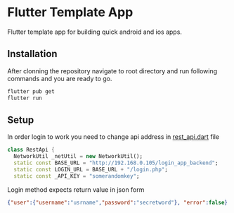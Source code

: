 # Flutter Template App

Flutter template app for building quick android and ios apps.

## Installation

After clonning the repository navigate to root directory and run following commands and you are ready to go.

```bash
flutter pub get
flutter run
```

## Setup

In order login to work you need to change api address in [rest_api.dart](https://github.com/petarstojanovic/Flutter-Template-App/blob/master/lib/database/rest_api.dart) file

```dart
class RestApi {
  NetworkUtil _netUtil = new NetworkUtil();
  static const BASE_URL = "http://192.168.0.105/login_app_backend";
  static const LOGIN_URL = BASE_URL + "/login.php";
  static const _API_KEY = "somerandomkey";
```

Login method expects return value in json form

```json
{"user":{"username":"usrname","password":"secretword"}, "error":false}
```
